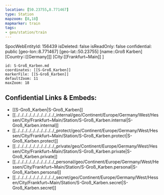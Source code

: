 ```yaml
---
location: [50.23755,8.771467]
type: Station 
mapzoom: [8,18] 
mapmarker: train 
tags:
- geo/station/train
---
```

SpocWebEntityId: 156439
isDeleted: false
isReadOnly: false
confidential: public
[geo-lon::8.771467]
[geo-lat::50.23755]
[name::Groß Karben]
[Country::[[Germany]]]
[City:[[Frankfurt~Main]] ]


```leaflet
id: S-Groß_Karben.md
coordinates: [[S-Groß_Karben]]
markerFile: [[S-Groß_Karben]]
defaultZoom: 11 
maxZoom: 18
```


## Confidential Links & Embeds: 
- [[S-Groß_Karben|S-Groß_Karben]] 
- [[../../../../../../../../../../_internal/geo/Continent/Europe/Germany/West/Hessen/City/Frankfurt~Main/Station/S-Groß_Karben.internal|S-Groß_Karben.internal]] 
- [[../../../../../../../../../../_protect/geo/Continent/Europe/Germany/West/Hessen/City/Frankfurt~Main/Station/S-Groß_Karben.protect|S-Groß_Karben.protect]] 
- [[../../../../../../../../../../_private/geo/Continent/Europe/Germany/West/Hessen/City/Frankfurt~Main/Station/S-Groß_Karben.private|S-Groß_Karben.private]] 
- [[../../../../../../../../../../_personal/geo/Continent/Europe/Germany/West/Hessen/City/Frankfurt~Main/Station/S-Groß_Karben.personal|S-Groß_Karben.personal]] 
- [[../../../../../../../../../../_secret/geo/Continent/Europe/Germany/West/Hessen/City/Frankfurt~Main/Station/S-Groß_Karben.secret|S-Groß_Karben.secret]] 
